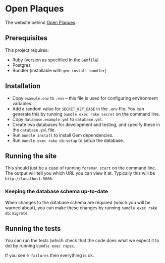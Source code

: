 # Open Plaques

The website behind [Open Plaques](http://openplaques.org)

## Prerequisites

This project requires:

* Ruby (version as specifiled in the `Gemfile`)
* Postgres
* Bundler (installable with `gem install bundler`)

## Installation

* Copy `example.env` to `.env` – this file is used for configuring environment variables.
* Add a random value for `SECRET_KEY_BASE` in the `.env` file. You can generate this by running
`bundle exec rake secret` on the command line.
* Copy `database.example.yml` to `database.yml`.
* Create two databases for development and testing, and specify these in the `database.yml` file.
* Run `bundle install` to install Gem dependencies.
* Run `bundle exec rake db:setup` to setup the database.

## Running the site

This should just be a case of running `foreman start` on the command line. The output will tell you which URL
you can view it at. Typically this will be `http://localhost:5000`.

### Keeping the database schema up-to-date

When changes to the database schema are required (which you will be warned about), you can make these
changes by running `bundle exec rake db:migrate`.

## Running the tests

You can run the tests (which check that the code does what we expect it to do) by running `bundle exec rspec`.

If you see `0 failures` then everything is ok.